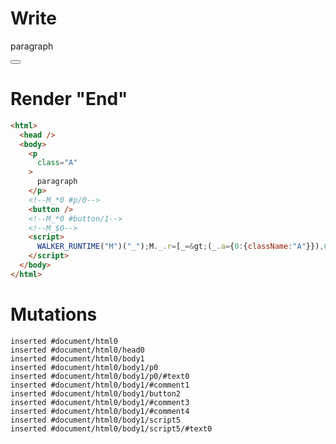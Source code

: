 # Write
  <p class=A>paragraph</p><!--M_*0 #p/0--><button></button><!--M_*0 #button/1--><!--M_$0--><script>WALKER_RUNTIME("M")("_");M._.r=[_=>(_.a={0:{className:"A"}}),0,"__tests__/template.marko_0_className",0];M._.w()</script>


# Render "End"
```html
<html>
  <head />
  <body>
    <p
      class="A"
    >
      paragraph
    </p>
    <!--M_*0 #p/0-->
    <button />
    <!--M_*0 #button/1-->
    <!--M_$0-->
    <script>
      WALKER_RUNTIME("M")("_");M._.r=[_=&gt;(_.a={0:{className:"A"}}),0,"__tests__/template.marko_0_className",0];M._.w()
    </script>
  </body>
</html>
```

# Mutations
```
inserted #document/html0
inserted #document/html0/head0
inserted #document/html0/body1
inserted #document/html0/body1/p0
inserted #document/html0/body1/p0/#text0
inserted #document/html0/body1/#comment1
inserted #document/html0/body1/button2
inserted #document/html0/body1/#comment3
inserted #document/html0/body1/#comment4
inserted #document/html0/body1/script5
inserted #document/html0/body1/script5/#text0
```